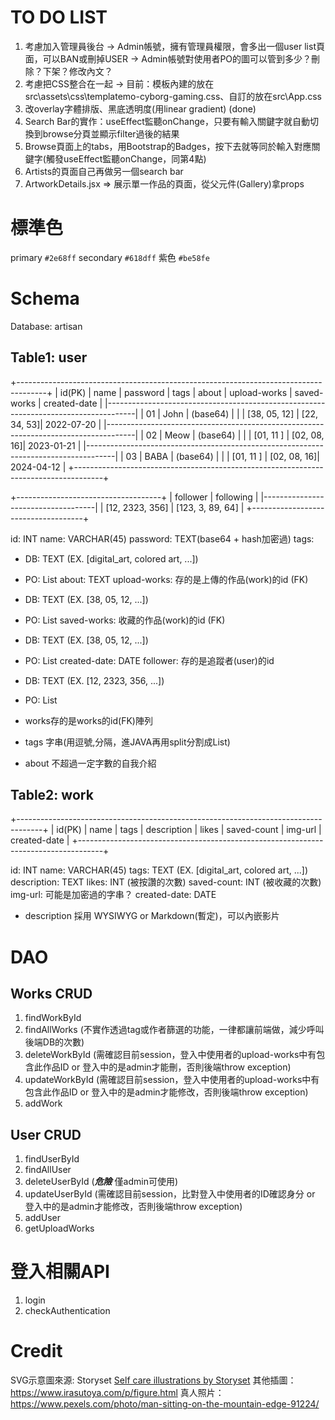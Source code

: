 # TO DO LIST
1. 考慮加入管理員後台
   -> Admin帳號，擁有管理員權限，會多出一個user list頁面，可以BAN或刪掉USER
   -> Admin帳號對使用者PO的圖可以管到多少？刪除？下架？修改內文？
2. 考慮把CSS整合在一起
   -> 目前：模板內建的放在src\assets\css\templatemo-cyborg-gaming.css、自訂的放在src\App.css
3. 改overlay字體排版、黑底透明度(用linear gradient) (done)
4. Search Bar的實作：useEffect監聽onChange，只要有輸入關鍵字就自動切換到browse分頁並顯示filter過後的結果
5. Browse頁面上的tabs，用Bootstrap的Badges，按下去就等同於輸入對應關鍵字(觸發useEffect監聽onChange，同第4點)
6. Artists的頁面自己再做另一個search bar
7. ArtworkDetails.jsx => 展示單一作品的頁面，從父元件(Gallery)拿props

# 標準色
primary `#2e68ff`
secondary `#618dff`
紫色 `#be58fe`

# Schema
Database: artisan

## Table1: user
+-------------------------------------------------------------------------------------+
| id(PK) | name | password | tags | about | upload-works | saved-works | created-date |
|-------------------------------------------------------------------------------------|
|   01   | John | (base64) |      |       | [38, 05, 12] | [22, 34, 53]|  2022-07-20  |
|-------------------------------------------------------------------------------------|
|   02   | Meow | (base64) |      |       | [01, 11    ] | [02, 08, 16]|  2023-01-21  |
|-------------------------------------------------------------------------------------|
|   03   | BABA | (base64) |      |       | [01, 11    ] | [02, 08, 16]|  2024-04-12  |
+-------------------------------------------------------------------------------------+

+------------------------------------+
|     follower    |     following    | 
|------------------------------------|
| [12, 2323, 356] | [123, 3, 89, 64] |
+------------------------------------+

id: INT
name: VARCHAR(45)
password: TEXT(base64 + hash加密過)
tags: 
  * DB: TEXT (EX. [digital_art, colored art, ...])
  * PO: List<String>
about: TEXT
upload-works: 存的是上傳的作品(work)的id (FK)
  * DB: TEXT (EX. [38, 05, 12, ...])
  * PO: List<int>
saved-works: 收藏的作品(work)的id (FK)
  * DB: TEXT (EX. [38, 05, 12, ...])
  * PO: List<int>
created-date: DATE
follower: 存的是追蹤者(user)的id
  * DB: TEXT (EX. [12, 2323, 356, ...])
  * PO: List<int>

* works存的是works的id(FK)陣列 
* tags 字串(用逗號,分隔，進JAVA再用split分割成List<String>)
* about 不超過一定字數的自我介紹

## Table2: work
+------------------------------------------------------------------------------------+
| id(PK) | name  | tags | description | likes | saved-count | img-url | created-date |
+------------------------------------------------------------------------------------+

id: INT
name: VARCHAR(45)
tags: TEXT (EX. [digital_art, colored art, ...])
description: TEXT
likes: INT (被按讚的次數)
saved-count: INT (被收藏的次數)
img-url: 可能是加密過的字串？
created-date: DATE

* description 採用 WYSIWYG or Markdown(暫定)，可以內嵌影片

# DAO
## Works CRUD
1. findWorkById
2. findAllWorks (不實作透過tag或作者篩選的功能，一律都讓前端做，減少呼叫後端DB的次數)
3. deleteWorkById (需確認目前session，登入中使用者的upload-works中有包含此作品ID or 登入中的是admin才能刪，否則後端throw exception)
4. updateWorkById (需確認目前session，登入中使用者的upload-works中有包含此作品ID or 登入中的是admin才能修改，否則後端throw exception)
5. addWork

## User CRUD
1. findUserById
2. findAllUser
3. deleteUserById (***危險*** 僅admin可使用)
4. updateUserById (需確認目前session，比對登入中使用者的ID確認身分 or 登入中的是admin才能修改，否則後端throw exception)
5. addUser
6. getUploadWorks

# 登入相關API
1. login
2. checkAuthentication

# Credit
SVG示意圖來源: Storyset
<a href="https://storyset.com/self-care">Self care illustrations by Storyset</a>
其他插圖：
https://www.irasutoya.com/p/figure.html
真人照片：
https://www.pexels.com/photo/man-sitting-on-the-mountain-edge-91224/

